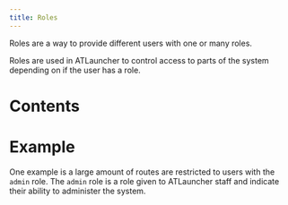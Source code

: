 ```yaml
---
title: Roles
---
```


Roles are a way to provide different users with one or many roles.

Roles are used in ATLauncher to control access to parts of the system depending on if the user has a role.

# Contents

<!-- toc -->

# Example

One example is a large amount of routes are restricted to users with the `admin` role. The `admin` role is a role given
to ATLauncher staff and indicate their ability to administer the system.
